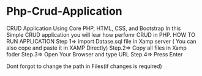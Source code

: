 # Php-Crud-Application
CRUD Application Using Core PHP, HTML, CSS, and Bootstrap
In this Simple CRUD application you will lear how perfomr CRUD in PHP.
HOW TO RUN APPLICATION
Step 1=> import Datase.sql file in Xamp server
( You can also cope and paste it in XAMP Directly)
Step.2=> Copy all files in Xamp foder
Step.3=> Open Your Browser and type URL
Step.4=> Press Enter

Dont forgot to change the path in Files(if changes is required)
